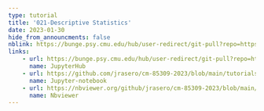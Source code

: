 ```yaml
---
type: tutorial
title: '021-Descriptive Statistics'
date: 2023-01-30
hide_from_announcments: false
nblink: https://bunge.psy.cmu.edu/hub/user-redirect/git-pull?repo=https%3A%2F%2Fgithub.com%2Fjrasero%2Fcm-85309-2023&urlpath=tree%2Fcm-85309-2023%2Ftutorials%2Fweek-2%2F021-Decriptive_statistics.ipynb&branch=main
links:
    - url: https://bunge.psy.cmu.edu/hub/user-redirect/git-pull?repo=https%3A%2F%2Fgithub.com%2Fjrasero%2Fcm-85309-2023&urlpath=tree%2Fcm-85309-2023%2Ftutorials%2Fweek-2%2F021-Decriptive_statistics.ipynb&branch=main
      name: JupyterHub
    - url: https://github.com/jrasero/cm-85309-2023/blob/main/tutorials/week-2/021-Decriptive_statistics.ipynb
      name: Jupyter-notebook
    - url: https://nbviewer.org/github/jrasero/cm-85309-2023/blob/main/tutorials/week-2/021-Decriptive_statistics.ipynb
      name: Nbviewer
---
```

